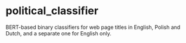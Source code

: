 # political_classifier
BERT-based binary classifiers for web page titles in English, Polish and Dutch, and a separate one for English only.

